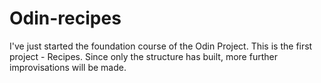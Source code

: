# Odin-recipes
I've just started the foundation course of the Odin Project. This is the first project - Recipes.
Since only the structure has built, more further improvisations will be made. 
